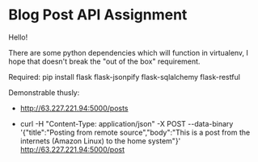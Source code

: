 # Blog Post API Assignment

Hello!

There are some python dependencies which will function in virtualenv, I hope that doesn't break the "out of the box" requirement. 

Required: pip install flask flask-jsonpify flask-sqlalchemy flask-restful

Demonstrable thusly:

 * http://63.227.221.94:5000/posts

 * curl -H "Content-Type: application/json" -X POST --data-binary '{"title":"Posting from remote source","body":"This is a post from the internets (Amazon Linux) to the home system"}' http://63.227.221.94:5000/post
